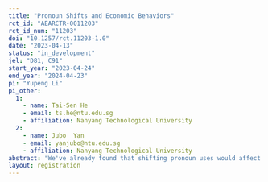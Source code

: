 ```yaml
---
title: "Pronoun Shifts and Economic Behaviors"
rct_id: "AEARCTR-0011203"
rct_id_num: "11203"
doi: "10.1257/rct.11203-1.0"
date: "2023-04-13"
status: "in_development"
jel: "D81, C91"
start_year: "2023-04-24"
end_year: "2024-04-23"
pi: "Yupeng Li"
pi_other:
  1:
    - name: Tai-Sen He
    - email: ts.he@ntu.edu.sg
    - affiliation: Nanyang Technological University
  2:
    - name: Jubo  Yan
    - email: yanjubo@ntu.edu.sg
    - affiliation: Nanyang Technological University
abstract: "We've already found that shifting pronoun uses would affect people's economic decisions such as risk preference, time preference, and loss aversion. We are trying to investigate if pronoun shifting could impact people's other economic behaviors such as altruistic behavior, trust behavior, and inequality aversion. Also, we try to support our findings on loss aversion by using some famous hypothesized scenario tasks in addition to incentivized lottery tasks. "
layout: registration
---
```


